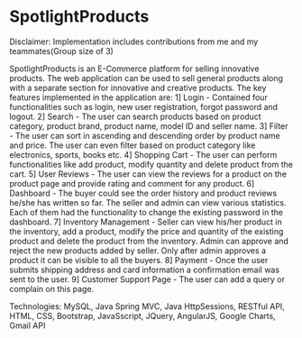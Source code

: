 # SpotlightProducts

Disclaimer:
Implementation includes contributions from me and my teammates(Group size of 3)

SpotlightProducts is an E-Commerce platform for selling innovative products. The web application can be used to sell general products along with a separate section for innovative and creative products.
The key features implemented in the application are:
1] Login - Contained four functionalities such as login, new user registration, forgot password and logout.
2] Search - The user can search products based on product category, product brand, product name, model ID and seller name.
3] Filter - The user can sort in ascending and descending order by product name and price. The user can even filter based on product category like electronics, sports, books etc.
4] Shopping Cart - The user can perform functionalities like add product, modify quantity and delete product from the cart.
5] User Reviews - The user can view the reviews for a product on the product page and provide rating and comment for any product.
6] Dashboard - The buyer could see the order history and product reviews he/she has written so far. The seller and admin can view various statistics. Each of them had the functionality to change the existing password in the dashboard.
7] Inventory Management - Seller can view his/her product in the inventory, add a product, modify the price and quantity of the existing product and delete the product from the inventory. Admin can approve and reject the new products added by seller. Only after admin approves a product it can be visible to all the buyers.
8] Payment - Once the user submits shipping address and card information a confirmation email was sent to the user.
9] Customer Support Page - The user can add a query or complain on this page.

Technologies: MySQL, Java Spring MVC, Java HttpSessions, RESTful API, HTML, CSS, Bootstrap, JavaSscript, JQuery, AngularJS, Google Charts, Gmail API

